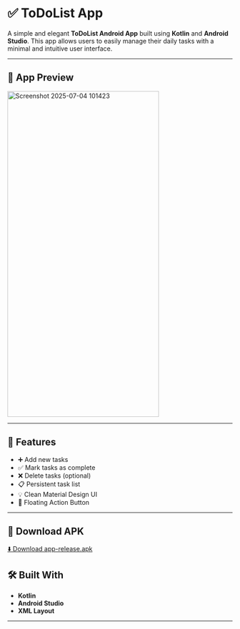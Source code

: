 # ✅ ToDoList App

A simple and elegant **ToDoList Android App** built using **Kotlin** and **Android Studio**. This app allows users to easily manage their daily tasks with a minimal and intuitive user interface.

---

## 📱 App Preview

<img width="339" height="730" alt="Screenshot 2025-07-04 101423" src="https://github.com/user-attachments/assets/db129264-4b63-476f-a6f7-6b717d4656bb" />

---

## 🚀 Features

- ➕ Add new tasks
- ✅ Mark tasks as complete
- ❌ Delete tasks (optional)
- 📋 Persistent task list 
- 💡 Clean Material Design UI
- 🎯 Floating Action Button

---

## 🔗 Download APK

[⬇️ Download app-release.apk]()


## 🛠️ Built With

- **Kotlin**
- **Android Studio**
- **XML Layout**
  

---


